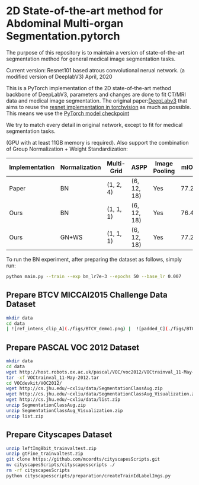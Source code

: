# 2D State-of-the-art method for Abdominal Multi-organ Segmentation.pytorch

The purpose of this repository is to maintain a version of state-of-the-art segmentation method for general medical image segmentation tasks.

Current version: 
Resnet101 based atrous convolutional nerual network. (a modified version of DeeplabV3)
April, 2020



This is a PyTorch implementation of the 2D state-of-the-art method backbone of DeepLabV3, parameters and changes are done to fit CT/MRI data and medical image segmentation.
The original paper:[DeepLabv3](https://arxiv.org/abs/1706.05587) that aims to reuse the [resnet implementation in torchvision](https://github.com/pytorch/vision/blob/master/torchvision/models/resnet.py) as much as possible. This means we use the [PyTorch model checkpoint](https://github.com/pytorch/vision/blob/master/torchvision/models/resnet.py#L13)

We try to match every detail in original network, except to fit for medical segmentation tasks. 


(GPU with at least 11GB memory is required). Also support the combination of Group Normalization + Weight Standardization:

Implementation | Normalization | Multi-Grid | ASPP | Image Pooling | mIOU
--- | --- | --- | --- | --- | ---
Paper | BN | (1, 2, 4) | (6, 12, 18) | Yes | 77.21
Ours | BN | (1, 1, 1) | (6, 12, 18) | Yes | 76.49
Ours | GN+WS | (1, 1, 1) | (6, 12, 18) | Yes | 77.20

To run the BN experiment, after preparing the dataset as follows, simply run:
```bash
python main.py --train --exp bn_lr7e-3 --epochs 50 --base_lr 0.007
```
## Prepare BTCV MICCAI2015 Challenge Data Dataset
```bash
mkdir data
cd data
| ![ref_intens_clip_A](./figs/BTCV_demo1.png) |  ![padded_C](./figs/BTCV_demo2.png) | ![ref_intens_clip_A](./figs/BTCV_demo3.png) |
```

## Prepare PASCAL VOC 2012 Dataset
```bash
mkdir data
cd data
wget http://host.robots.ox.ac.uk/pascal/VOC/voc2012/VOCtrainval_11-May-2012.tar
tar -xf VOCtrainval_11-May-2012.tar
cd VOCdevkit/VOC2012/
wget http://cs.jhu.edu/~cxliu/data/SegmentationClassAug.zip
wget http://cs.jhu.edu/~cxliu/data/SegmentationClassAug_Visualization.zip
wget http://cs.jhu.edu/~cxliu/data/list.zip
unzip SegmentationClassAug.zip
unzip SegmentationClassAug_Visualization.zip
unzip list.zip
```

## Prepare Cityscapes Dataset
```bash
unzip leftImg8bit_trainvaltest.zip
unzip gtFine_trainvaltest.zip
git clone https://github.com/mcordts/cityscapesScripts.git
mv cityscapesScripts/cityscapesscripts ./
rm -rf cityscapesScripts
python cityscapesscripts/preparation/createTrainIdLabelImgs.py
```
